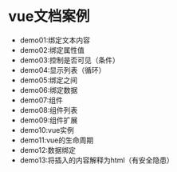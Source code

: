 # vue文档案例
* demo01:绑定文本内容
* demo02:绑定属性值
* demo03:控制是否可见（条件）
* demo04:显示列表（循环）
* demo05:绑定之间
* demo06:绑定数据
* demo07:组件
* demo08:组件列表
* demo09:组件扩展
* demo10:vue实例
* demo11:vue的生命周期
* demo12:数据绑定
* demo13:将插入的内容解释为html（有安全隐患）
